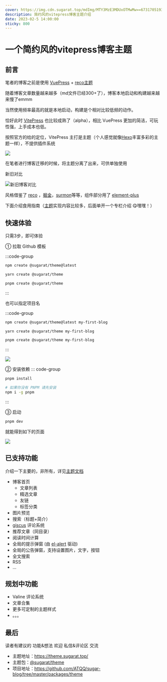 ```yaml
---
cover: https://img.cdn.sugarat.top/mdImg/MTY3MzE3MDUxOTMwMw==673170519303
description: 简约风的vitepress博客主题介绍
date: 2023-02-5 14:00:00
sticky: 800
---
```


# 一个简约风的vitepress博客主题

## 前言
笔者的博客之前是使用 [VuePress](https://vuepress.vuejs.org/) + [reco主题](https://vuepress-theme-reco.recoluan.com/)

随着博客文章数量越来越多（md文件已经300+了），博客本地启动和构建越来越来慢了emmm

当然使用频率最高的就是本地启动，构建是个相对比较低频的动作。

恰好此时 [VitePress](https://vitepress.dev/) 也比较成熟了（alpha），相比 VuePress 更加的简洁，可玩性强，上手成本也低。

按照官方的给的定位，VitePress 主打是主题（个人感觉就像[Hexo](https://hexo.io/zh-cn/)丰富多彩的主题一样），不提供插件系统

![](https://img.cdn.sugarat.top/mdImg/MTY3NTU3MjY0MjgzNQ==675572642835)

在笔者进行博客迁移的时候，将主题分离了出来，可供单独使用

新旧对比

![新旧博客对比](https://img.cdn.sugarat.top/mdImg/MTY3NTU3NDk0OTI2Ng==675574949266)

风格借鉴了 [reco](https://vuepress-theme-reco.recoluan.com/) ，[掘金](https://juejin.cn/)，[surmon](https://surmon.me/)等等，组件部分用了 [element-plus](https://element-plus.gitee.io/zh-CN/)

下面介绍食用指南（[主题](https://www.npmjs.com/package/@sugarat/theme)实现内容比较多，后面单开一个专栏介绍 😋嘿嘿！）

## 快速体验
只需3步，即可体验

① 拉取 Github 模板

:::code-group
```bash [npm]
npm create @sugarat/theme@latest
```

```bash [yarn]
yarn create @sugarat/theme
```

```bash [pnpm]
pnpm create @sugarat/theme
```
:::

也可以指定项目名

:::code-group
```bash [npm]
npm create @sugarat/theme@latest my-first-blog
```
```bash [yarn]
yarn create @sugarat/theme my-first-blog
```
```bash [pnpm]
pnpm create @sugarat/theme my-first-blog
```
:::

![](https://img.cdn.sugarat.top/mdImg/MTY4OTQyMDE1NTcxMA==689420155710)


② 安装依赖
::: code-group

```sh [pnpm]
pnpm install
```

```sh [安装 PNPM]
# 如果你没有 PNPM 请先安装
npm i -g pnpm
```
:::

③ 启动
```sh
pnpm dev
```

就能得到如下的页面

![](https://img.cdn.sugarat.top/mdImg/MTY3NTU3NDMxODU0OA==675574318548)

## 已支持功能
介绍一下主要的，非所有，详见[主题文档](https://theme.sugarat.top/)

* 博客首页
  * 文章列表
  * 精选文章
  * 友链
  * 标签分类
* 图片预览
* 搜索（标题+简介）
* [giscus](https://giscus.app/zh-CN) 评论系统
* 推荐文章（同目录）
* 阅读时间计算
* 全局的提示弹窗 (由 [el-alert](https://element-plus.gitee.io/zh-CN/component/alert.html) 驱动)
* 全局的公告弹窗，支持设置图片，文字，按钮
* 全文搜索
* RSS
* ...

## 规划中功能
* Valine 评论系统
* 文章合集
* 更多可定制的主题样式
* 。。。

## 最后

读者有建议的 功能&想法 欢迎 私信&评论区 交流

* 主题地址：https://theme.sugarat.top/
* 主题包：[@sugarat/theme](https://www.npmjs.com/package/@sugarat/theme)
* 项目地址：https://github.com/ATQQ/sugar-blog/tree/master/packages/theme
